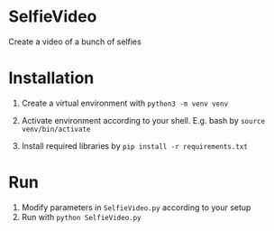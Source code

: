 # SelfieVideo
Create a video of a bunch of selfies

# Installation
1. Create a virtual environment with ```python3 -m venv venv```

2. Activate environment according to your shell. E.g. bash by `source venv/bin/activate`

3. Install required libraries by ```pip install -r requirements.txt```

# Run
1. Modify parameters in `SelfieVideo.py` according to your setup
2. Run with `python SelfieVideo.py`
